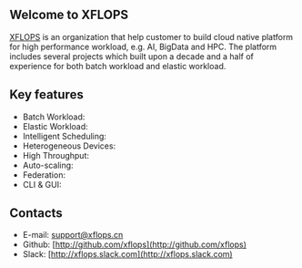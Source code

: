 ## Welcome to XFLOPS

[XFLOPS](http://github.com/xflops) is an organization that help customer to build cloud native platform for high performance workload, e.g. AI, BigData and HPC. The platform includes several projects which built upon a decade and a half of experience for both batch workload and elastic workload.

## Key features

* Batch Workload: 
* Elastic Workload:
* Intelligent Scheduling:
* Heterogeneous Devices:
* High Throughput:
* Auto-scaling:
* Federation:
* CLI & GUI:

## Contacts

* E-mail: [support@xflops.cn](mailto:support@xflops.cn)
* Github: [http://github.com/xflops](http://github.com/xflops)
* Slack: [http://xflops.slack.com](http://xflops.slack.com)
